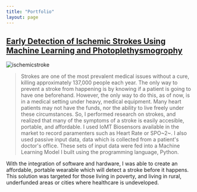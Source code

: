 ```yaml
---
title: "Portfolio"
layout: page
---
```

## [Early Detection of Ischemic Strokes Using Machine Learning and Photoplethysmogrophy](https://docs.google.com/document/d/1_mL3RhU5zP31dQCMU8G8aoRy985BwLJb/edit)
![ischemicstroke](../_images/ischemicstroke.png)
> Strokes are one of the most prevalent medical issues without a cure, killing approximately 137,000 people each year. The only way to prevent a stroke from happening is by knowing if a patient is going to have one beforehand. However, the only way to do this, as of now, is in a medical setting under heavy, medical equipment. Many heart patients may not have the funds, nor the ability to live freely under these circumstances. So, I performed research on strokes, and realized that many of the symptoms of a stroke is easily accesible, portable, and affordable. I used IoMT Biosensors available in the market to record paramenters such as Heart Rate or SPO~2~. I also used passive input data, data which is collected from a patient's doctor's office. These sets of input data were fed into a Machine Learning Model I built using the programming language, Python.

With the integration of software and hardware, I was able to create an affordable, portable wearable which will detect a stroke before it happens. This solution was targeted for those living in poverty, and living in rural, underfunded areas or cities where healthcare is undeveloped. 
